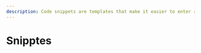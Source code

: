 ```yaml
---
description: Code snippets are templates that make it easier to enter repeating code patterns, such as loops or conditional-statements.
---
```


# Snipptes